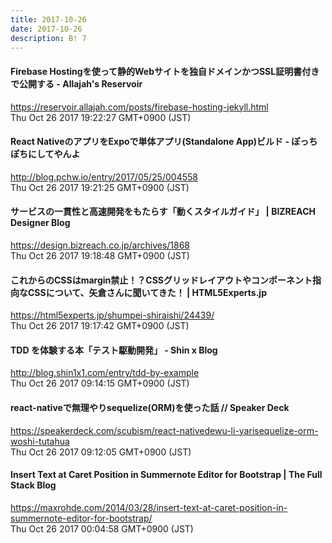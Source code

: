 ```yaml
---
title: 2017-10-26
date: 2017-10-26
description: B! 7
---
```


#### Firebase Hostingを使って静的Webサイトを独自ドメインかつSSL証明書付きで公開する - Allajah's Reservoir
https://reservoir.allajah.com/posts/firebase-hosting-jekyll.html<br>
Thu Oct 26 2017 19:22:27 GMT+0900 (JST)<br>


#### React NativeのアプリをExpoで単体アプリ(Standalone App)ビルド - ぽっちぽちにしてやんよ
http://blog.pchw.io/entry/2017/05/25/004558<br>
Thu Oct 26 2017 19:21:25 GMT+0900 (JST)<br>


#### サービスの一貫性と高速開発をもたらす「動くスタイルガイド」 | BIZREACH Designer Blog
https://design.bizreach.co.jp/archives/1868<br>
Thu Oct 26 2017 19:18:48 GMT+0900 (JST)<br>


#### これからのCSSはmargin禁止！？CSSグリッドレイアウトやコンポーネント指向なCSSについて、矢倉さんに聞いてきた！ | HTML5Experts.jp
https://html5experts.jp/shumpei-shiraishi/24439/<br>
Thu Oct 26 2017 19:17:42 GMT+0900 (JST)<br>


#### TDD を体験する本「テスト駆動開発」 - Shin x Blog
http://blog.shin1x1.com/entry/tdd-by-example<br>
Thu Oct 26 2017 09:14:15 GMT+0900 (JST)<br>


#### react-nativeで無理やりsequelize(ORM)を使った話 // Speaker Deck
https://speakerdeck.com/scubism/react-nativedewu-li-yarisequelize-orm-woshi-tutahua<br>
Thu Oct 26 2017 09:12:05 GMT+0900 (JST)<br>


#### Insert Text at Caret Position in Summernote Editor for Bootstrap | The Full Stack Blog
https://maxrohde.com/2014/03/28/insert-text-at-caret-position-in-summernote-editor-for-bootstrap/<br>
Thu Oct 26 2017 00:04:58 GMT+0900 (JST)<br>


